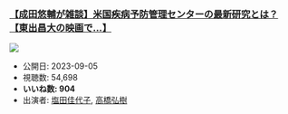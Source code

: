 ### [【成田悠輔が雑談】米国疾病予防管理センターの最新研究とは？【東出昌大の映画で…】](https://www.youtube.com/watch?v=KwDAoxa9YAE)
[![](https://img.youtube.com/vi/KwDAoxa9YAE/hqdefault.jpg)](https://www.youtube.com/watch?v=KwDAoxa9YAE)
-   公開日: 2023-09-05
-   視聴数: 54,698
-   **いいね数: 904**
-   出演者: [塩田佳代子](/rehacq_fan/people/塩田佳代子 "wikilink"), [高橋弘樹](/rehacq_fan/people/高橋弘樹 "wikilink")
